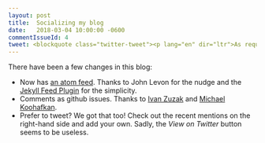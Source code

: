 ```yaml
---
layout: post
title:  Socializing my blog
date:   2018-03-04 10:00:00 -0600
commentIssueId: 4
tweet: <blockquote class="twitter-tweet"><p lang="en" dir="ltr">As requested by <a href="https://twitter.com/johnlevon?ref_src=twsrc%5Etfw">@johnlevon</a>, my blog now has an atom feed. This tweet courtesy of the brand new Tweet button. Oh, and comments now too. <br> <a href="https://t.co/uVDO6wnpPa">https://t.co/uVDO6wnpPa</a></p>&mdash; Mike Gerdts (@OMGerdts) <a href="https://twitter.com/OMGerdts/status/970363351124598784?ref_src=twsrc%5Etfw">March 4, 2018</a></blockquote> <script async src="https://platform.twitter.com/widgets.js" charset="utf-8"></script>
---
```


There have been a few changes in this blog:

- Now has [an atom feed](/feed.xml).  Thanks to John Levon for the nudge and the
  [Jekyll Feed Plugin](https://github.com/jekyll/jekyll-feed) for the
  simplicity.
- Comments as github issues.  Thanks to
  [Ivan Zuzak](http://ivanzuzak.info/2011/02/18/github-hosted-comments-for-github-hosted-blogs.html)
  and [Michael Koohafkan](http://hydroecology.net/using-github-to-host-blog-comments/).
- Prefer to tweet?  We got that too!  Check out the recent mentions on the
  right-hand side and add your own. Sadly, the *View on Twitter* button seems to
  be useless.
